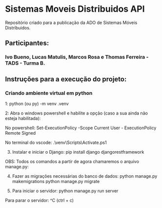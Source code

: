 # Sistemas Moveis Distribuidos API
 Repositório criado para a publicação da ADO de Sistemas Móveis Distríbuidos.
## Participantes:
### Ivo Bueno, Lucas Matulis, Marcos Rosa e Thomas Ferreira - TADS - Turma B.

## Instruções para a execução do projeto:
### Criando ambiente virtual em python

1: python (ou py) -m venv .venv

2: Abra o windows powershell e habilite a opção (caso a sua ainda não esteja habilitada):

 No powershell: 
  Set-ExecutionPolicy -Scope Current User -	ExecutionPolicy Remote Signed

 No terminal do vscode:
 .\venv\Scripts\Activate.ps1 


3. Instalar e iniciar o Django: 
pip install django djangorestframework


OBS: Todos os comandos a partir de agora chamaremos o arquivo manage.py:

4. Fazer as migrações necessárias do banco de dados:
	python manage.py makemigrations
	python manage.py migrate

5. Para iniciar o servidor:
	python manage.py run server

Para parar o servidor:
	^C (ctrl + c)
